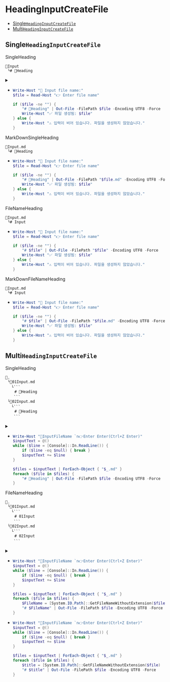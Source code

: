 # HeadingInputCreateFile
- [Single`HeadingInputCreateFile`](#singleheadinginputcreatefile)
- [Multi`HeadingInputCreateFile`](#multiheadinginputcreatefile)


## Single`HeadingInputCreateFile`
SingleHeading
```
📄Input
 └# 📌Heading
```
<details>
  <summary></summary>

```
📄Input
 └# 📌Heading
```
````
📄Input
 └```
   # 📌Heading
  ```
````
</details>

- ```ps1
  Write-Host "📄 Input file name:"
  $file = Read-Host "👉 Enter file name"

  if ($file -ne "") {
      "# 📌Heading" | Out-File -FilePath $file -Encoding UTF8 -Force
      Write-Host "✅ 파일 생성됨: $file"
  } else {
      Write-Host "⚠️ 입력이 비어 있습니다. 파일을 생성하지 않았습니다."
  }
  ```


MarkDownSingleHeading
```
📄Input.md
 └# 📌Heading
```
- ```ps1
  Write-Host "📄 Input file name:"
  $file = Read-Host "👉 Enter file name"

  if ($file -ne "") {
      "# 📌Heading" | Out-File -FilePath "$file.md" -Encoding UTF8 -Force
      Write-Host "✅ 파일 생성됨: $file"
  } else {
      Write-Host "⚠️ 입력이 비어 있습니다. 파일을 생성하지 않았습니다."
  }
  ```


FileNameHeading
```
📄Input.md
 └# Input
```
- ```ps1
  Write-Host "📄 Input file name:"
  $file = Read-Host "👉 Enter file name"

  if ($file -ne "") {
      "# $file" | Out-File -FilePath "$file" -Encoding UTF8 -Force
      Write-Host "✅ 파일 생성됨: $file"
  } else {
      Write-Host "⚠️ 입력이 비어 있습니다. 파일을 생성하지 않았습니다."
  }
  ```


MarkDownFileNameHeading
```
📄Input.md
 └# Input
```
- ```ps1
  Write-Host "📄 Input file name:"
  $file = Read-Host "👉 Enter file name"

  if ($file -ne "") {
      "# $file" | Out-File -FilePath "$file.md" -Encoding UTF8 -Force
      Write-Host "✅ 파일 생성됨: $file"
  } else {
      Write-Host "⚠️ 입력이 비어 있습니다. 파일을 생성하지 않았습니다."
  }
  ```


## Multi`HeadingInputCreateFile`
SingleHeading
````
📌.
 └📄01Input.md
　 └```
    # 📌Heading
　  ```
 └📄02Input.md
　 └```
    # 📌Heading
　  ```
````
<details>
  <summary></summary>

```
📌.
 └📄01Input.md
　 └# 📌Heading
 └📄02Input.md
　 └# 📌Heading
```
````
📌.
 └📄01Input.md
　 └```
    # 📌Heading
　  ```
 └📄02Input.md
　 └```
    # 📌Heading
　  ```
````
</details>

- ```ps1
  Write-Host "📄InputFileName `n👉Enter Enter(Ctrl+Z Enter)"
  $inputText = @()
  while ($line = [Console]::In.ReadLine()) {
      if ($line -eq $null) { break }
      $inputText += $line
  }

  $files = $inputText | ForEach-Object { "$_.md" }
  foreach ($file in $files) {
      "# 📌Heading" | Out-File -FilePath $file -Encoding UTF8 -Force
  }
  ```

FileNameHeading
````
📌.
 └📄01Input.md
　 └```
    # 01Input
　  ```
 └📄02Input.md
　 └```
    # 02Input
　  ```
````
<details>
  <summary></summary>

```
📌.
 └📄01Input.md
　 └# 01Input
 └📄02Input.md
　 └# 01Input
```
````
📌.
 └📄01Input.md
　 └```
    # 01Input
　  ```
 └📄02Input.md
　 └```
    # 02Input
　  ```
````
</details>

- ```ps1
  Write-Host "📄InputFileName `n👉Enter Enter(Ctrl+Z Enter)"
  $inputText = @()
  while ($line = [Console]::In.ReadLine()) {
      if ($line -eq $null) { break }
      $inputText += $line
  }

  $files = $inputText | ForEach-Object { "$_.md" }
  foreach ($file in $files) {
      $FileName = [System.IO.Path]::GetFileNameWithoutExtension($file)
      "# $FileName" | Out-File -FilePath $file -Encoding UTF8 -Force
  }
  ```
- ```ps1
  Write-Host "📄InputFileName `n👉Enter Enter(Ctrl+Z Enter)"
  $inputText = @()
  while ($line = [Console]::In.ReadLine()) {
      if ($line -eq $null) { break }
      $inputText += $line
  }

  $files = $inputText | ForEach-Object { "$_.md" }
  foreach ($file in $files) {
      $title = [System.IO.Path]::GetFileNameWithoutExtension($file)
      "# $title" | Out-File -FilePath $file -Encoding UTF8 -Force
  }
  ```
